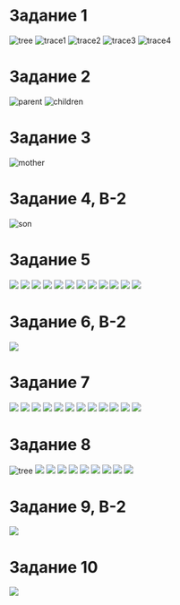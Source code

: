 # Задание 1
![tree](https://github.com/petrichor27/Prolog/blob/main/PicsForLR1/1.1.png)
![trace1](https://github.com/petrichor27/Prolog/blob/main/PicsForLR1/1.2.png)
![trace2](https://github.com/petrichor27/Prolog/blob/main/PicsForLR1/1.3.png)
![trace3](https://github.com/petrichor27/Prolog/blob/main/PicsForLR1/1.4.png)
![trace4](https://github.com/petrichor27/Prolog/blob/main/PicsForLR1/1.5.png)

# Задание 2
![parent](https://github.com/petrichor27/Prolog/blob/main/PicsForLR1/2.1.png)
![children](https://github.com/petrichor27/Prolog/blob/main/PicsForLR1/2.2.png)

# Задание 3
![mother](https://github.com/petrichor27/Prolog/blob/main/PicsForLR1/3.1.png)

# Задание 4, В-2
![son](https://github.com/petrichor27/Prolog/blob/main/PicsForLR1/4.1.png)

# Задание 5
![](https://github.com/petrichor27/Prolog/blob/main/PicsForLR1/5.1.png)
![](https://github.com/petrichor27/Prolog/blob/main/PicsForLR1/5.2.png)
![](https://github.com/petrichor27/Prolog/blob/main/PicsForLR1/5.3.png)
![](https://github.com/petrichor27/Prolog/blob/main/PicsForLR1/5.4.png)
![](https://github.com/petrichor27/Prolog/blob/main/PicsForLR1/5.5.png)
![](https://github.com/petrichor27/Prolog/blob/main/PicsForLR1/5.6.png)
![](https://github.com/petrichor27/Prolog/blob/main/PicsForLR1/5.7.png)
![](https://github.com/petrichor27/Prolog/blob/main/PicsForLR1/5.8.png)
![](https://github.com/petrichor27/Prolog/blob/main/PicsForLR1/5.9.png)
![](https://github.com/petrichor27/Prolog/blob/main/PicsForLR1/5.10.png)
![](https://github.com/petrichor27/Prolog/blob/main/PicsForLR1/5.11.png)
![](https://github.com/petrichor27/Prolog/blob/main/PicsForLR1/5.12.png)

# Задание 6, В-2
![](https://github.com/petrichor27/Prolog/blob/main/PicsForLR1/6.1.png)

# Задание 7
![](https://github.com/petrichor27/Prolog/blob/main/PicsForLR1/7.1.png)
![](https://github.com/petrichor27/Prolog/blob/main/PicsForLR1/7.2.png)
![](https://github.com/petrichor27/Prolog/blob/main/PicsForLR1/7.3.png)
![](https://github.com/petrichor27/Prolog/blob/main/PicsForLR1/7.4.png)
![](https://github.com/petrichor27/Prolog/blob/main/PicsForLR1/7.5.png)
![](https://github.com/petrichor27/Prolog/blob/main/PicsForLR1/7.6.png)
![](https://github.com/petrichor27/Prolog/blob/main/PicsForLR1/7.7.png)
![](https://github.com/petrichor27/Prolog/blob/main/PicsForLR1/7.8.png)
![](https://github.com/petrichor27/Prolog/blob/main/PicsForLR1/7.9.png)
![](https://github.com/petrichor27/Prolog/blob/main/PicsForLR1/7.10.png)
![](https://github.com/petrichor27/Prolog/blob/main/PicsForLR1/7.11.png)
![](https://github.com/petrichor27/Prolog/blob/main/PicsForLR1/7.12.png)

# Задание 8
![tree](https://github.com/petrichor27/Prolog/blob/main/PicsForLR1/8.1.png)
![](https://github.com/petrichor27/Prolog/blob/main/PicsForLR1/8.2.png)
![](https://github.com/petrichor27/Prolog/blob/main/PicsForLR1/8.3.png)
![](https://github.com/petrichor27/Prolog/blob/main/PicsForLR1/8.4.png)
![](https://github.com/petrichor27/Prolog/blob/main/PicsForLR1/8.5.png)
![](https://github.com/petrichor27/Prolog/blob/main/PicsForLR1/8.6.png)
![](https://github.com/petrichor27/Prolog/blob/main/PicsForLR1/8.7.png)
![](https://github.com/petrichor27/Prolog/blob/main/PicsForLR1/8.8.png)
![](https://github.com/petrichor27/Prolog/blob/main/PicsForLR1/8.9.png)
![](https://github.com/petrichor27/Prolog/blob/main/PicsForLR1/8.10.png)

# Задание 9, В-2
![](https://github.com/petrichor27/Prolog/blob/main/PicsForLR1/9.1.png)

# Задание 10
![](https://github.com/petrichor27/Prolog/blob/main/PicsForLR1/10.1.PNG)
